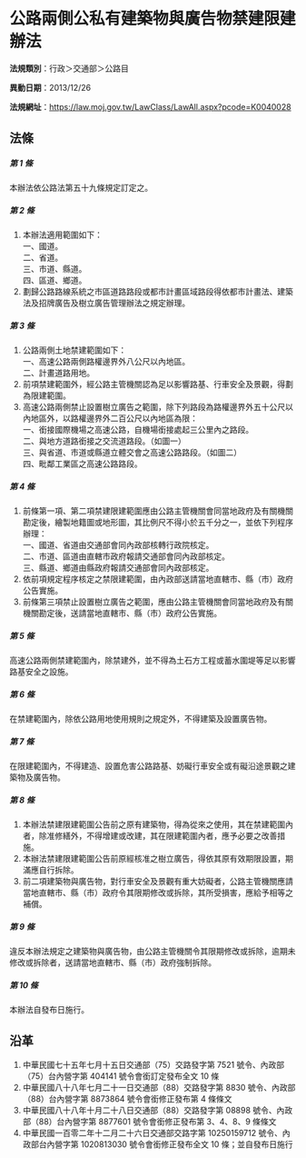# 公路兩側公私有建築物與廣告物禁建限建辦法

**法規類別**：行政＞交通部＞公路目

**異動日期**：2013/12/26  

**法規網址**：https://law.moj.gov.tw/LawClass/LawAll.aspx?pcode=K0040028





## 法條
##### 第 1 條
本辦法依公路法第五十九條規定訂定之。

##### 第 2 條
1. 本辦法適用範圍如下：  
一、國道。  
二、省道。  
三、市道、縣道。  
四、區道、鄉道。
1. 劃歸公路路線系統之市區道路路段或都市計畫區域路段得依都市計畫法、建築法及招牌廣告及樹立廣告管理辦法之規定辦理。

##### 第 3 條
1. 公路兩側土地禁建範圍如下：  
一、高速公路兩側路權邊界外八公尺以內地區。  
二、計畫道路用地。
1. 前項禁建範圍外，經公路主管機關認為足以影響路基、行車安全及景觀，得劃為限建範圍。
1. 高速公路兩側禁止設置樹立廣告之範圍，除下列路段為路權邊界外五十公尺以內地區外，以路權邊界外二百公尺以內地區為限：  
一、銜接國際機場之高速公路，自機場銜接處起三公里內之路段。  
二、與地方道路銜接之交流道路段。（如圖一）  
三、與省道、市道或縣道立體交會之高速公路路段。（如圖二）  
四、毗鄰工業區之高速公路路段。

##### 第 4 條
1. 前條第一項、第二項禁建限建範圍應由公路主管機關會同當地政府及有關機關勘定後，繪製地籍圖或地形圖，其比例尺不得小於五千分之一，並依下列程序辦理：  
一、國道、省道由交通部會同內政部核轉行政院核定。  
二、市道、區道由直轄市政府報請交通部會同內政部核定。  
三、縣道、鄉道由縣政府報請交通部會同內政部核定。
1. 依前項規定程序核定之禁限建範圍，由內政部送請當地直轄市、縣（市）政府公告實施。
1. 前條第三項禁止設置樹立廣告之範圍，應由公路主管機關會同當地政府及有關機關勘定後，送請當地直轄市、縣（市）政府公告實施。

##### 第 5 條
高速公路兩側禁建範圍內，除禁建外，並不得為土石方工程或蓄水圍堤等足以影響路基安全之設施。

##### 第 6 條
在禁建範圍內，除依公路用地使用規則之規定外，不得建築及設置廣告物。

##### 第 7 條
在限建範圍內，不得建造、設置危害公路路基、妨礙行車安全或有礙沿途景觀之建築物及廣告物。

##### 第 8 條
1. 本辦法禁建限建範圍公告前之原有建築物，得為從來之使用，其在禁建範圍內者，除准修繕外，不得增建或改建，其在限建範圍內者，應予必要之改善措施。
1. 本辦法禁建限建範圍公告前原經核准之樹立廣告，得依其原有效期限設置，期滿應自行拆除。
1. 前二項建築物與廣告物，對行車安全及景觀有重大妨礙者，公路主管機關應請當地直轄市、縣（市）政府令其限期修改或拆除，其所受損害，應給予相等之補償。

##### 第 9 條
違反本辦法規定之建築物與廣告物，由公路主管機關令其限期修改或拆除，逾期未修改或拆除者，送請當地直轄市、縣（市）政府強制拆除。

##### 第 10 條
本辦法自發布日施行。

## 沿革
1. 中華民國七十五年七月十五日交通部（75）交路發字第 7521 號令、內政部（75）台內營字第 404141 號令會銜訂定發布全文 10 條
1. 中華民國八十八年七月二十一日交通部（88）交路發字第 8830 號令、內政部（88）台內營字第 8873864  號令會銜修正發布第 4  條條文
1. 中華民國八十八年十月二十八日交通部（88）交路發字第 08898  號令、內政部（88）台內營字第 8877601  號令會銜修正發布第 3、4、8、9 條條文
1. 中華民國一百零二年十二月二十六日交通部交路字第 10250159712  號令、內政部台內營字第 1020813030 號令會銜修正發布全文 10 條；並自發布日施行

